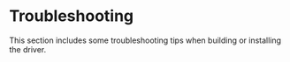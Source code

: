 # Troubleshooting

This section includes some troubleshooting tips when building or
installing the driver.
